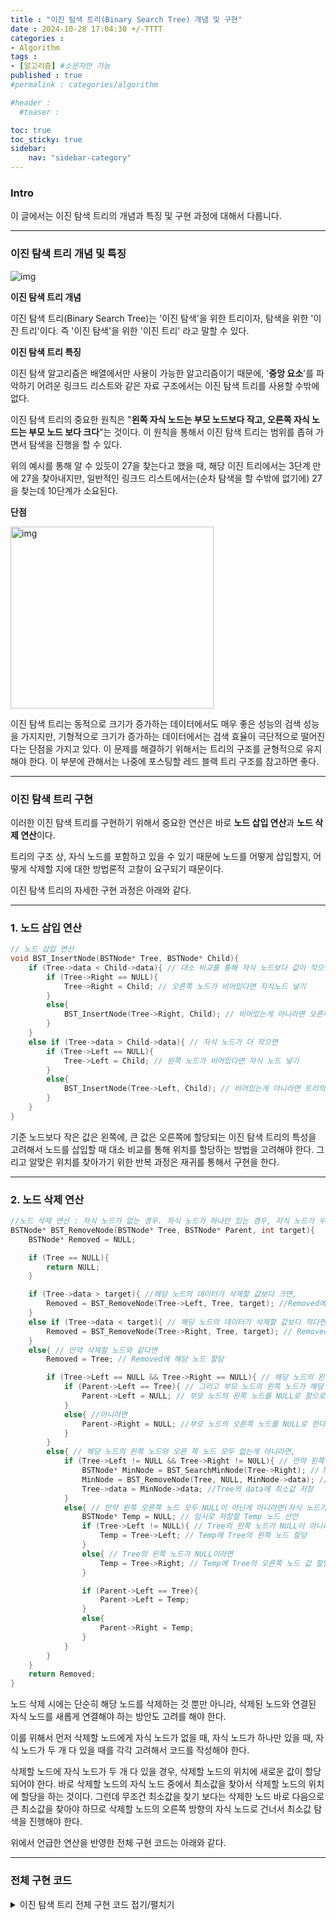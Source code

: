 ```yaml
---
title : "이진 탐색 트리(Binary Search Tree) 개념 및 구현"
date : 2024-10-28 17:04:30 +/-TTTT
categories : 
- Algorithm
tags : 
- [알고리즘] #소문자만 가능
published : true
#permalink : categories/algorithm

#header :
  #teaser : 

toc: true
toc_sticky: true
sidebar:
    nav: "sidebar-category"
---
```


### Intro

이 글에서는 이진 탐색 트리의 개념과 특징 및 구현 과정에 대해서 다룹니다.

* * *

### 이진 탐색 트리 개념 및 특징

![img](https://blog.kakaocdn.net/dn/luuVT/btrTYCjAdCd/tY0AbcTeD8YRa7bCy9hE0K/img.gif)

**이진 탐색 트리 개념**

이진 탐색 트리(Binary Search Tree)는 '이진 탐색'을 위한 트리이자, 탐색을 위한 '이진 트리'이다. 즉 '이진 탐색'을 위한 '이진 트리' 라고 말할 수 있다.

**이진 탐색 트리 특징**

이진 탐색 알고리즘은 배열에서만 사용이 가능한 알고리즘이기 때문에, '**중앙 요소**'를 파악하기 어려운 링크드 리스트와 같은 자료 구조에서는 이진 탐색 트리를 사용할 수밖에 없다.

이진 탐색 트리의 중요한 원칙은 "**왼쪽 자식 노드는 부모 노드보다 작고, 오른쪽 자식 노드는 부모 노드 보다 크다**"는 것이다. 이 원칙을 통해서 이진 탐색 트리는 범위를 좁혀 가면서 탐색을 진행을 할 수 있다.

위의 예시를 통해 알 수 있듯이 27을 찾는다고 했을 때, 해당 이진 트리에서는 3단계 만에 27을 찾아내지만, 일반적인 링크드 리스트에서는(순차 탐색을 할 수밖에 없기에) 27을 찾는데 10단계가 소요된다.

**단점**

<img src="https://velog.velcdn.com/images%2Fchanghee09%2Fpost%2Fa403f75a-59e2-4ce9-af11-95d470561ffc%2Fimage.png" alt="img" width="325" height="291">

이진 탐색 트리는 동적으로 크기가 증가하는 데이터에서도 매우 좋은 성능의 검색 성능을 가지지만, 기형적으로 크기가 증가하는 데이터에서는 검색 효율이 극단적으로 떨어진다는 단점을 가지고 있다.
이 문제를 해결하기 위해서는 트리의 구조를 균형적으로 유지해야 한다. 이 부분에 관해서는 나중에 포스팅할 레드 블랙 트리 구조를 참고하면 좋다.

* * *

### 이진 탐색 트리 구현

이러한 이진 탐색 트리를 구현하기 위해서 중요한 연산은 바로 **노드 삽입 연산**과 **노드 삭제 연산**이다.

트리의 구조 상, 자식 노드를 포함하고 있을 수 있기 때문에 노드를 어떻게 삽입할지, 어떻게 삭제할 지에 대한 방법론적 고찰이 요구되기 때문이다.

이진 탐색 트리의 자세한 구현 과정은 아래와 같다.

* * *

### 1\. 노드 삽입 연산

```c
// 노드 삽입 연산
void BST_InsertNode(BSTNode* Tree, BSTNode* Child){
    if (Tree->data < Child->data){ // 대소 비교를 통해 자식 노드보다 값이 작으면(자식 노드가 더 크면)
        if (Tree->Right == NULL){
            Tree->Right = Child; // 오른쪽 노드가 비어있다면 자식노드 넣기
        }
        else{
            BST_InsertNode(Tree->Right, Child); // 비어있는게 아니라면 오른쪽 노드의 자식노드로 넣기.
        }
    }
    else if (Tree->data > Child->data){ // 자식 노드가 더 작으면
        if (Tree->Left == NULL){
            Tree->Left = Child; // 왼쪽 노드가 비어있다면 자식 노드 넣기
        }
        else{
            BST_InsertNode(Tree->Left, Child); // 비어있는게 아니라면 트리의 왼쪽 노드의 자식노드로 넣기
        }
    }
}
```

기준 노드보다 작은 값은 왼쪽에, 큰 값은 오른쪽에 할당되는 이진 탐색 트리의 특성을 고려해서 노드를 삽입할 때 대소 비교를 통해 위치를 할당하는 방법을 고려해야 한다. 그리고 알맞은 위치를 찾아가기 위한 반복 과정은 재귀를 통해서 구현을 한다.

* * *

### 2\. 노드 삭제 연산

```c
//노드 삭제 연산 : 자식 노드가 없는 경우. 자식 노드가 하나만 있는 경우, 자식 노드가 두 개 있는 경우로 생각!!
BSTNode* BST_RemoveNode(BSTNode* Tree, BSTNode* Parent, int target){
    BSTNode* Removed = NULL;

    if (Tree == NULL){
        return NULL;
    }

    if (Tree->data > target){ //헤당 노드의 데이터가 삭제할 값보다 크면,
        Removed = BST_RemoveNode(Tree->Left, Tree, target); //Removed에 해당 노드의 왼쪽 노드 할당.
    }
    else if (Tree->data < target){ // 해딩 노드의 데이터가 삭제할 값보다 작다면,
        Removed = BST_RemoveNode(Tree->Right, Tree, target); // Removed에 해당 노드의 오른쪽 노드 할당
    }
    else{ // 만약 삭제할 노드와 같다면
        Removed = Tree; // Removed에 해당 노드 할당

        if (Tree->Left == NULL && Tree->Right == NULL){ // 해당 노드의 왼쪽 노드와 오른쪽 노드 모두 없으면
            if (Parent->Left == Tree){ // 그리고 부모 노드의 왼쪽 노드가 해당 노드라면,
                Parent->Left = NULL; // 부모 노드의 왼쪽 노드를 NULL로 함으로써, 해당 노드 제거
            }
            else{ //아니라면
                Parent->Right = NULL; //부모 노드의 오른쪽 노드를 NULL로 한다.
            }
        }
        else{ // 해당 노드의 왼쪽 노드와 오른 쪽 노드 모두 없는게 아니라면,
            if (Tree->Left != NULL && Tree->Right != NULL){ // 만약 왼쪽 오른쪽 노드 모두 NULL이 아니라면(자식 노드가 두 개 다 있다면)
                BSTNode* MinNode = BST_SearchMinNode(Tree->Right); // MinNode에 최소값 할당(삭제할 노드보다 큰 값 중에서 가장 작은 값)
                MinNode = BST_RemoveNode(Tree, NULL, MinNode->data); // MnNode에 지울 최소값 노드 주소 할당(아직 메모리 상에 지워지지 않음)
                Tree->data = MinNode->data; //Tree의 data에 최소값 저장
            }
            else{ // 만약 왼쪽 오른쪽 노드 모두 NULL이 아닌게 아니라면(자식 노드가 하나만 있다면)
                BSTNode* Temp = NULL; // 임시로 저장할 Temp 노드 선언
                if (Tree->Left != NULL){ // Tree의 왼쪽 노드가 NULL이 아니라면
                    Temp = Tree->Left; // Temp에 Tree의 왼쪽 노드 할당
                }
                else{ // Tree의 왼쪽 노드가 NULL이라면
                    Temp = Tree->Right; // Temp에 Tree의 오른쪽 노드 값 할당
                }

                if (Parent->Left == Tree){ 
                    Parent->Left = Temp;
                }
                else{
                    Parent->Right = Temp;
                }
            }
        }
    }
    return Removed;
}
```

노드 삭제 시에는 단순히 해당 노드를 삭제하는 것 뿐만 아니라, 삭제된 노드와 연결된 자식 노드를 새롭게 연결해야 하는 방안도 고려를 해야 한다.

이를 위해서 먼저 삭제할 노드에게 자식 노드가 없을 때, 자식 노드가 하나만 있을 때, 자식 노드가 두 개 다 있을 때를 각각 고려해서 코드를 작성해야 한다. 

삭제할 노드에 자식 노드가 두 개 다 있을 경우, 삭제할 노드의 위치에 새로운 값이 할당 되어야 한다. 바로 삭제할 노드의 자식 노드 중에서 최소값을 찾아서 삭제할 노드의 위치에 할당을 하는 것이다. 그런데 무조건 최소값을 찾기 보다는 삭제한 노드 바로 다음으로 큰 최소값을 찾아야 하므로 삭제할 노드의 오른쪽 방향의 자식 노드로 건너서 최소값 탐색을 진행해야 한다.

위에서 언급한 연산을 반영한 전체 구현 코드는 아래와 같다.

* * *

### 전체 구현 코드

<details><summary>이진 탐색 트리 전체 구현 코드 접기/펼치기</summary><div markdown="1">

```c
#include <stdio.h>
#include <stdlib.h>

// 노드 선언
typedef struct tagBSTNode{

    struct tagBSTNode* Left;
    struct tagBSTNode* Right;

    int data;
} BSTNode;

BSTNode* BST_CreateNode(int newdata);
void BST_DestroyNode(BSTNode* Node);
BSTNode* BST_SearchMinNode(BSTNode* Tree);
BSTNode* BST_SearchNode(BSTNode* Tree, int target);
void BST_InsertNode(BSTNode* Tree, BSTNode* Child);
BSTNode* BST_RemoveNode(BSTNode* Tree, BSTNode* Parent, int target);
void BST_InorderPrintTree(BSTNode* Node);
void PrintSearchResult(int SearchTarget, BSTNode* Result);

BSTNode* BST_CreateNode(int newdata){
    BSTNode* NewNode = (BSTNode*)malloc(sizeof(BSTNode));
    NewNode->Left = NULL;
    NewNode->Right = NULL;
    NewNode->data = newdata;

    return NewNode;
}

// 노드 삭제
void BST_DestroyNode(BSTNode* Node){
    free(Node);
}

// 트리 삭제
void BST_DestroyTree(BSTNode* Tree){
    if (Tree->Right != NULL){
        BST_DestroyTree(Tree->Right); // 노드 없앨때는 오른쪽부터
    }
    if (Tree->Left != NULL){
        BST_DestroyTree(Tree->Left);
    }

    Tree->Left = NULL;
    Tree->Right = NULL;

    BST_DestroyNode(Tree);
}

// 이진 탐색
BSTNode* BST_SearchNode(BSTNode* Tree, int target){
    if (Tree == NULL){
        return NULL;
    }

    if (Tree->data == target){
        return Tree;
    }
    else if (Tree->data > target){
        return BST_SearchNode(Tree->Left, target); // 타겟 노드값이 현재 노드보다 작은 경우
    }
    else{
        return BST_SearchNode(Tree->Right, target); // 타겟 노드값이 현재 노드보다 큰 경우
    }
}

// 최소값 찾기 
BSTNode* BST_SearchMinNode(BSTNode* Tree){
    if (Tree == NULL){
        return NULL;
    }

    if (Tree->Left == NULL){
        return Tree;
    }
    else{
        return BST_SearchMinNode(Tree->Left); //제일 최소값은 왼쪽 방향 노드 끝에 저장된다.
    }
}

// 노드 삽입 연산
void BST_InsertNode(BSTNode* Tree, BSTNode* Child){
    if (Tree->data < Child->data){ // 대소 비교를 통해 자식 노드보다 값이 작으면(자식 노드가 더 크면)
        if (Tree->Right == NULL){
            Tree->Right = Child; // 오른쪽 노드가 비어있다면 자식노드 넣기
        }
        else{
            BST_InsertNode(Tree->Right, Child); // 비어있는게 아니라면 오른쪽 노드의 자식노드로 넣기.
        }
    }
    else if (Tree->data > Child->data){ // 자식 노드가 더 작으면
        if (Tree->Left == NULL){
            Tree->Left = Child; // 왼쪽 노드가 비어있다면 자식 노드 넣기
        }
        else{
            BST_InsertNode(Tree->Left, Child); // 비어있는게 아니라면 트리의 왼쪽 노드의 자식노드로 넣기
        }
    }
}

//노드 삭제 연산 : 자식 노드가 없는 경우. 자식 노드가 하나만 있는 경우, 자식 노드가 두 개 있는 경우로 생각!!
BSTNode* BST_RemoveNode(BSTNode* Tree, BSTNode* Parent, int target){
    BSTNode* Removed = NULL;

    if (Tree == NULL){
        return NULL;
    }

    if (Tree->data > target){ //헤당 노드의 데이터가 삭제할 값보다 크면,
        Removed = BST_RemoveNode(Tree->Left, Tree, target); //Removed에 해당 노드의 왼쪽 노드 할당.
    }
    else if (Tree->data < target){ // 해딩 노드의 데이터가 삭제할 값보다 작다면,
        Removed = BST_RemoveNode(Tree->Right, Tree, target); // Removed에 해당 노드의 오른쪽 노드 할당
    }
    else{ // 만약 삭제할 노드와 같다면
        Removed = Tree; // Removed에 해당 노드 할당

        if (Tree->Left == NULL && Tree->Right == NULL){ // 해당 노드의 왼쪽 노드와 오른쪽 노드 모두 없으면
            if (Parent->Left == Tree){ // 그리고 부모 노드의 왼쪽 노드가 해당 노드라면,
                Parent->Left = NULL; // 부모 노드의 왼쪽 노드를 NULL로 함으로써, 해당 노드 제거
            }
            else{ //아니라면
                Parent->Right = NULL; //부모 노드의 오른쪽 노드를 NULL로 한다.
            }
        }
        else{ // 해당 노드의 왼쪽 노드와 오른 쪽 노드 모두 없는게 아니라면,
            if (Tree->Left != NULL && Tree->Right != NULL){ // 만약 왼쪽 오른쪽 노드 모두 NULL이 아니라면(자식노드가 두개 다 있다면)
                BSTNode* MinNode = BST_SearchMinNode(Tree->Right); // MinNode에 최소값 할당(삭제할 노드보다 큰 값 중에서 가장 작은 값)
                MinNode = BST_RemoveNode(Tree, NULL, MinNode->data); // MnNode에 지울 최소값 노드 주소 할당(아직 메모리 상에 지워지지 않음)
                Tree->data = MinNode->data; //Tree의 data에 최소값 저장
            }
            else{ // 만약 왼쪽 오른쪽 노드 모두 NULL이 아닌게 아니라면(자식 노드가 하나만 있다면)
                BSTNode* Temp = NULL; // 임시로 저장할 Temp 노드 선언
                if (Tree->Left != NULL){ // Tree의 왼쪽 노드가 NULL이 아니라면
                    Temp = Tree->Left; // Temp에 Tree의 왼쪽 노드 할당
                }
                else{ // Tree의 왼쪽 노드가 NULL이라면
                    Temp = Tree->Right; // Temp에 Tree의 오른쪽 노드 값 할당
                }

                if (Parent->Left == Tree){ 
                    Parent->Left = Temp;
                }
                else{
                    Parent->Right = Temp;
                }
            }
        }
    }
    return Removed;
} 

void BST_InorderPrintTree(BSTNode* Node){
    if(Node == NULL){
        return;
    }

    BST_InorderPrintTree(Node->Left);

    printf("%d", Node->data);

    BST_InorderPrintTree(Node->Right);

}

void PrintSearchResult(int SearchTarget, BSTNode* Result){
    if (Result != NULL){
        printf("%d\n", Result->data);
    }
    else{
        printf("Not Found: %d\n", SearchTarget);
    }
}

int main(){

    BSTNode* Tree = BST_CreateNode(123);
    BSTNode* Node = NULL;

    BST_InsertNode(Tree, BST_CreateNode(22));
    BST_InsertNode(Tree, BST_CreateNode(9918));
    BST_InsertNode(Tree, BST_CreateNode(424));
    BST_InsertNode(Tree, BST_CreateNode(17));
    BST_InsertNode(Tree, BST_CreateNode(3));

    BST_InsertNode(Tree, BST_CreateNode(98));
    BST_InsertNode(Tree, BST_CreateNode(34));

    BST_InsertNode(Tree, BST_CreateNode(760));
    BST_InsertNode(Tree, BST_CreateNode(317));
    BST_InsertNode(Tree, BST_CreateNode(1));

    int searchTarget = 30;
    Node = BST_SearchNode(Tree, searchTarget);
    PrintSearchResult(searchTarget, Node);

    return 0;
}
```

**실행 결과**

> <span style="color: #000000;">Not Found: 30</span>

</div></details>
